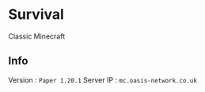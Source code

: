 # Survival

Classic Minecraft

## Info

Version : ```Paper 1.20.1```
Server IP : ```mc.oasis-network.co.uk```